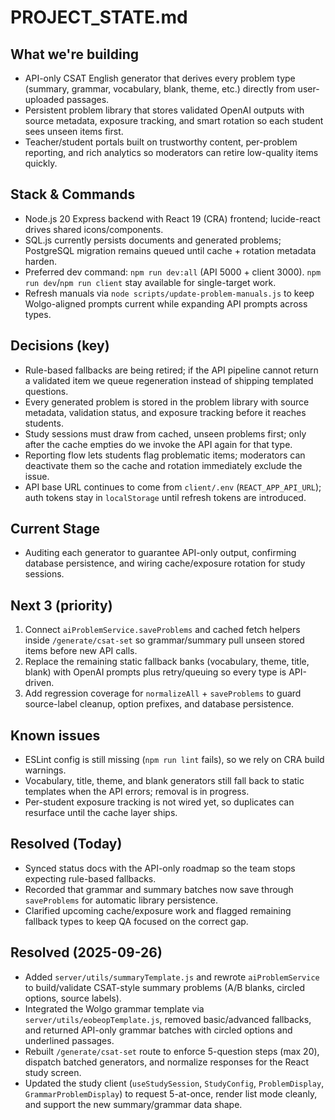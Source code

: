 # PROJECT_STATE.md

## What we're building
- API-only CSAT English generator that derives every problem type (summary, grammar, vocabulary, blank, theme, etc.) directly from user-uploaded passages.
- Persistent problem library that stores validated OpenAI outputs with source metadata, exposure tracking, and smart rotation so each student sees unseen items first.
- Teacher/student portals built on trustworthy content, per-problem reporting, and rich analytics so moderators can retire low-quality items quickly.

## Stack & Commands
- Node.js 20 Express backend with React 19 (CRA) frontend; lucide-react drives shared icons/components.
- SQL.js currently persists documents and generated problems; PostgreSQL migration remains queued until cache + rotation metadata harden.
- Preferred dev command: `npm run dev:all` (API 5000 + client 3000). `npm run dev`/`npm run client` stay available for single-target work.
- Refresh manuals via `node scripts/update-problem-manuals.js` to keep Wolgo-aligned prompts current while expanding API prompts across types.

## Decisions (key)
- Rule-based fallbacks are being retired; if the API pipeline cannot return a validated item we queue regeneration instead of shipping templated questions.
- Every generated problem is stored in the problem library with source metadata, validation status, and exposure tracking before it reaches students.
- Study sessions must draw from cached, unseen problems first; only after the cache empties do we invoke the API again for that type.
- Reporting flow lets students flag problematic items; moderators can deactivate them so the cache and rotation immediately exclude the issue.
- API base URL continues to come from `client/.env` (`REACT_APP_API_URL`); auth tokens stay in `localStorage` until refresh tokens are introduced.

## Current Stage
- Auditing each generator to guarantee API-only output, confirming database persistence, and wiring cache/exposure rotation for study sessions.

## Next 3 (priority)
1) Connect `aiProblemService.saveProblems` and cached fetch helpers inside `/generate/csat-set` so grammar/summary pull unseen stored items before new API calls.
2) Replace the remaining static fallback banks (vocabulary, theme, title, blank) with OpenAI prompts plus retry/queuing so every type is API-driven.
3) Add regression coverage for `normalizeAll` + `saveProblems` to guard source-label cleanup, option prefixes, and database persistence.

## Known issues
- ESLint config is still missing (`npm run lint` fails), so we rely on CRA build warnings.
- Vocabulary, title, theme, and blank generators still fall back to static templates when the API errors; removal is in progress.
- Per-student exposure tracking is not wired yet, so duplicates can resurface until the cache layer ships.

## Resolved (Today)
- Synced status docs with the API-only roadmap so the team stops expecting rule-based fallbacks.
- Recorded that grammar and summary batches now save through `saveProblems` for automatic library persistence.
- Clarified upcoming cache/exposure work and flagged remaining fallback types to keep QA focused on the correct gap.

## Resolved (2025-09-26)
- Added `server/utils/summaryTemplate.js` and rewrote `aiProblemService` to build/validate CSAT-style summary problems (A/B blanks, circled options, source labels).
- Integrated the Wolgo grammar template via `server/utils/eobeopTemplate.js`, removed basic/advanced fallbacks, and returned API-only grammar batches with circled options and underlined passages.
- Rebuilt `/generate/csat-set` route to enforce 5-question steps (max 20), dispatch batched generators, and normalize responses for the React study screen.
- Updated the study client (`useStudySession`, `StudyConfig`, `ProblemDisplay`, `GrammarProblemDisplay`) to request 5-at-once, render list mode cleanly, and support the new summary/grammar data shape.




